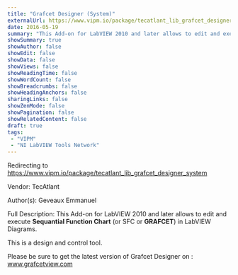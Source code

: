 ```yaml
---
title: "Grafcet Designer (System)"
externalUrl: https://www.vipm.io/package/tecatlant_lib_grafcet_designer_system
date: 2016-05-19
summary: "This Add-on for LabVIEW 2010 and later allows to edit and execute **Sequantial Function Chart** (or SFC or **GRAFCET**) in LabVIEW Diagrams."
showSummary: true
showAuthor: false
showEdit: false
showData: false
showViews: false
showReadingTime: false
showWordCount: false
showBreadcrumbs: false
showHeadingAnchors: false
sharingLinks: false
showZenMode: false
showPagination: false
showRelatedContent: false
draft: true
tags:
 - "VIPM"
 - "NI LabVIEW Tools Network"
---
```


Redirecting to https://www.vipm.io/package/tecatlant_lib_grafcet_designer_system

Vendor: TecAtlant

Author(s): Geveaux Emmanuel
 
Full Description:
This Add-on for LabVIEW 2010 and later allows to edit and execute **Sequantial Function Chart** (or SFC or **GRAFCET**) in LabVIEW Diagrams.

This is a design and control tool.

Please be sure to get the latest version of Grafcet Designer on :
www.grafcetview.com